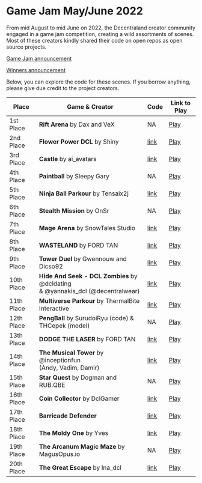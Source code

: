 
# Game Jam May/June 2022

From mid August to mid June on 2022, the Decentraland creator community engaged in a game jam competition, creating a wild assortments of scenes. Most of these creators kindly shared their code on open repos as open source projects. 

[Game Jam announcement](https://decentraland.org/blog/announcements/the-2022-decentraland-game-jam-is-here/)

[Winners announcement](https://decentraland.org/blog/announcements/decentraland-game-jam-2022-winners-announcement/)

Below, you can explore the code for these scenes. If you borrow anything, please give due credit to the project creators.



| Place  | Game & Creator | Code | Link to Play |
|---|---|---|---|
| 1st Place | **Rift Arena** by Dax and VeX | NA | [Play](https://dcl-gamejam-22.herokuapp.com/?realm=localhost-stub&renderer-branch=master) |
| 2nd Place | **Flower Power DCL** by Shiny | [link](https://github.com/ShinyDCL/flower-power) | [Play](https://flower-power-dcl.herokuapp.com/?realm=localhost-stub&renderer-branch=master&position=0,0) |
| 3rd Place | **Castle** by ai_avatars | [link](https://github.com/aiavatars/castle) | [Play](https://castle-dcl.herokuapp.com/?realm=v1%7Ecastle-dcl.herokuapp.com&renderer-branch=master&position=0%2C0) |
| 4th Place | **Paintball** by Sleepy Gary | NA  | [Play](https://dclpaintball.herokuapp.com/?realm=v1%7Edclpaintball.herokuapp.com&renderer-branch=master&position=1%2C-1&BLE_WEB3=) |
| 5th Place | **Ninja Ball Parkour** by Tensaix2j | [link](https://github.com/tensaix2j/decentraland_ninja_ball_parkour_multiplayer) | [Play](http://tensaistudio.xyz:8000) | 
| 6th Place | **Stealth Mission** by OnSr | NA  | [Play](https://stealth-mission-dcl.herokuapp.com/?realm=v1~stealth-mission-dcl.herokuapp.com&renderer-branch=master&ition=0%0C1 ) |
| 7th Place | **Mage Arena** by SnowTales Studio | [link](https://www.dropbox.com/sh/1m10vxyjox4l6e8/AAC775gFmoHUJNRbbPWi4ee7a?dl=0)  | [Play](https://magearena.herokuapp.com/) | 
| 8th Place | **WASTELAND** by FORD TAN | [link](https://github.com/wwwDragon/wasteland)  | [Play](https://play.decentraland.zone/?kernel-branch=chore%2Fspaces&position=0%2C2&SPACE=urn:decentraland:entity:bafybeidmqkbqkpvyuvayg3kmaujapp2vwiu4rvgk6k4rvl4p2ppdgpmeey?baseUrl=https://sdk-content-server.decentraland.org/ipfs/) | 
| 9th Place | **Tower Duel** by Gwennouw and Dicso92 | [link](https://github.com/DicSo92/dcl-tower-duel) | [Play](https://play.decentraland.org/?position=119%2C80)| 
| 10th Place | **Hide And Seek - DCL Zombies** by @dcldating <br />& @yannakis_dcl (@decentralwear) | [link](https://github.com/Shooksie/dcl-zombie-round-game)  | [Play](https://play.decentraland.org/?position=141%2C-3&realm=dg&island=I1r0u3) | 
| 11th Place | **Multiverse Parkour** by ThermalBite Interactive  | [link](https://github.com/korpik1212/DCL_JamSubmission)  | [Play](https://play.decentraland.zone/?kernel-branch=chore%2Fspaces&position=0%2C2&SPACE=urn:decentraland:entity:bafkreibnya6zhhagoc45acuqnoj4iq5yialrbmvhq44funnz53i34alwvi?baseUrl=https://sdk-content-server.decentraland.org/ipfs/) | 
| 12th Place | **PengBall** by SurudoiRyu (code) & THCepek (model) | NA | [Play](https://dclgamejam.herokuapp.com/) | 
| 13th Place | **DODGE THE LASER** by FORD TAN |[link](https://github.com/wwwDragon/laser)  | [Play](https://play.decentraland.zone/?kernel-branch=chore%2Fspaces&position=1%2C0&SPACE=urn:decentraland:entity:bafybeidgmv6b33ln42xvat24owbkxjxgtwsrlbwstvmkntskcruvmvo6oa?baseUrl=https://sdk-content-server.decentraland.org/ipfs/) | 
| 14th Place | **The Musical Tower** by @inceptionfun <br />(Andy, Vadim, Damir) | [link](https://github.com/chaporovag/musical_tower-dcl)  | [Play](https://music-tower-dcl.herokuapp.com/) | 
| 15th Place | **Star Quest** by Dogman and RUB.QBE | NA  | [Play](https://play.decentraland.org/?NETWORK=mainnet&position=-27%2C-46&realm=dg&island=Iyj7m) | 
| 16th Place | **Coin Collector** by DclGamer | [link](https://github.com/dclgamej/dclgame)  | [Play](https://play.decentraland.zone/?kernel-branch=chore%2Fspaces&position=0%2C2&SPACE=urn:decentraland:entity:bafkreiawultb3z3ypp4upklegpkhkkkrmg7bqskzdvicgvc6op7mbrbaam?baseUrl=https://sdk-content-server.decentraland.org/ipfs/) | 
| 17th Place | **Barricade Defender** | [link](https://github.com/TheCryptoTrader69/Decentraland_BarricadeDefender)  | [Play](https://play.decentraland.zone/?kernel-branch=chore%2Fspaces&position=1%2C0&SPACE=urn%3Adecentraland%3Aentity%3Abafkreiessbtyebcdngcuq7xlwpv3ylrsitnc6k63ohxrefgf4jotox5acm%3FbaseUrl%3Dhttps%3A%2F%2Fsdk-content-server.decentraland.org%2Fipfs%2F&realm=hephaestus&island=I802v) | 
| 18th Place | **The Moldy One** by Yves | [link](https://github.com/yvesns/moldy-one)  | [Play](https://play.decentraland.zone/?kernel-branch=chore%2Fspaces&position=1%2C0&SPACE=urn:decentraland:entity:bafkreihhhr4szpt57zgkyuln4665ejph46oawydxnlv7pln32o2bf7vtgm?baseUrl=https://sdk-content-server.decentraland.org/ipfs/) | 
| 19th Place | **The Arcanum Magic Maze** by MagusOpus.io | NA  | [Play](https://play.decentraland.org/?position=-22,37) | 
| 20th Place | **The Great Escape** by Ina_dcl | [link](https://github.com/idelcano/gamejam2022-dcl-ina)  | [Play](https://play.decentraland.zone/?kernel-branch=chore%2Fspaces&position=0%2C2&SPACE=urn:decentraland:entity:bafkreia6iuebqj6lzzsl34py3iugz4zrclvt3miadp35sg5ywarbrftuty?baseUrl=https://sdk-content-server.decentraland.org/ipfs/) |

